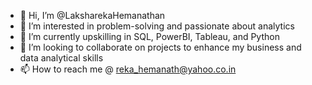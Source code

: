 - 👋 Hi, I’m @LaksharekaHemanathan
- 👀 I’m interested in problem-solving and passionate about analytics 
- 🌱 I’m currently upskilling in SQL, PowerBI, Tableau, and Python
- 💞️ I’m looking to collaborate on projects to enhance my business and data analytical skills
- 📫 How to reach me @ reka_hemanath@yahoo.co.in

<!---
LaksharekaHemanathan/LaksharekaHemanathan is a ✨ special ✨ repository because its `README.md` (this file) appears on your GitHub profile.
You can click the Preview link to take a look at your changes.
--->

